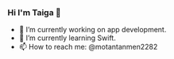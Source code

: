 ### Hi I'm Taiga 👋

- 🔭 I’m currently working on app development.
- 🌱 I’m currently learning Swift.
- 📫 How to reach me: @motantanmen2282
